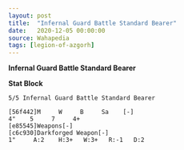 ```yaml
---
layout: post
title:  "Infernal Guard Battle Standard Bearer"
date:   2020-12-05 00:00:00
source: Wahapedia
tags: [legion-of-azgorh]
---
```


**Infernal Guard Battle Standard Bearer**

**Stat Block**
```
5/5 Infernal Guard Battle Standard Bearer
```

```
[56f442]M     W     B     Sa    [-]
4"    5     7     4+    
[e85545]Weapons[-]
[c6c930]Darkforged Weapon[-]
1"     A:2    H:3+   W:3+   R:-1   D:2   
```
    